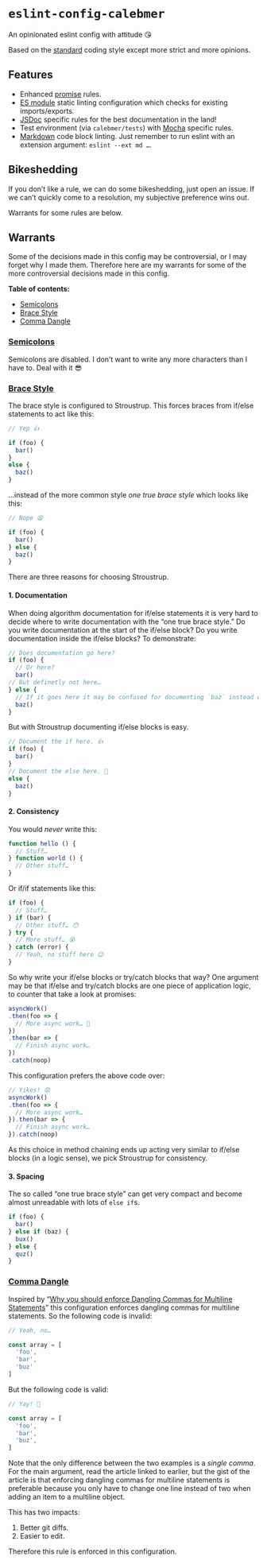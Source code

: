 # `eslint-config-calebmer`
An opinionated eslint config with attitude 😘

Based on the [standard][] coding style except more strict and more opinions.

[standard]: http://npmjs.org/standard

## Features
- Enhanced [promise][] rules.
- [ES module][] static linting configuration which checks for existing imports/exports.
- [JSDoc][] specific rules for the best documentation in the land!
- Test environment (via `calebmer/tests`) with [Mocha][] specific rules.
- [Markdown][] code block linting. Just remember to run eslint with an extension argument: `eslint --ext md …`.

[promise]: http://npmjs.org/eslint-plugin-promise
[es module]: https://www.npmjs.com/package/eslint-plugin-import
[jsdoc]: https://www.npmjs.com/package/eslint-plugin-jsdoc
[mocha]: https://www.npmjs.com/package/eslint-plugin-mocha
[markdown]: https://www.npmjs.com/package/eslint-plugin-markdown

## Bikeshedding
If you don’t like a rule, we can do some bikeshedding, just open an issue. If we can’t quickly come to a resolution, my subjective preference wins out.

Warrants for some rules are below.

## Warrants
Some of the decisions made in this config may be controversial, or I may forget why I made them. Therefore here are my warrants for some of the more controversial decisions made in this config.

**Table of contents:**

- [Semicolons](#semicolons)
- [Brace Style](#brace-style)
- [Comma Dangle](#comma-dangle)

### [Semicolons][]
Semicolons are disabled. I don’t want to write any more characters than I have to. Deal with it 😎

[Semicolons]: http://eslint.org/docs/rules/semi

### [Brace Style][]
The brace style is configured to Stroustrup. This forces braces from if/else statements to act like this:

```js
// Yep 👍

if (foo) {
  bar()
}
else {
  baz()
}
```

…instead of the more common style *one true brace style* which looks like this:

```js
// Nope 😫

if (foo) {
  bar()
} else {
  baz()
}
```

There are three reasons for choosing Stroustrup.

#### 1. Documentation
When doing algorithm documentation for if/else statements it is very hard to decide where to write documentation with the “one true brace style.” Do you write documentation at the start of the if/else block? Do you write documentation inside the if/else blocks? To demonstrate:

```js
// Does documentation go here?
if (foo) {
  // Or here?
  bar()
// But definetly not here…
} else {
  // If it goes here it may be confused for documenting `baz` instead of the block as a whole.
  baz()
}
```

But with Stroustrup documenting if/else blocks is easy.

```js
// Document the if here. 👍
if (foo) {
  bar()
}
// Document the else here. 🎉
else {
  baz()
}
```

#### 2. Consistency
You would *never* write this:

```js
function hello () {
  // Stuff…
} function world () {
  // Other stuff…
}
```

Or if/if statements like this:

```js
if (foo) {
  // Stuff…
} if (bar) {
  // Other stuff… 😯
} try {
  // More stuff… 😵
} catch (error) {
  // Yeah, no stuff here 😉
}
```

So why write your if/else blocks or try/catch blocks that way? One argument may be that if/else and try/catch blocks are one piece of application logic, to counter that take a look at promises:

```js
asyncWork()
.then(foo => {
  // More async work… 🤔
})
.then(bar => {
  // Finish async work…
})
.catch(noop)
```

This configuration prefers the above code over:

```js
// Yikes! 😟
asyncWork()
.then(foo => {
  // More async work…
}).then(bar => {
  // Finish async work…
}).catch(noop)
```

As this choice in method chaining ends up acting very similar to if/else blocks (in a logic sense), we pick Stroustrup for consistency.

#### 3. Spacing
The so called “one true brace style” can get very compact and become almost unreadable with lots of `else if`s.

```js
if (foo) {
  bar()
} else if (baz) {
  bux()
} else {
  quz()
}
```

[brace style]: http://eslint.org/docs/rules/brace-style

### [Comma Dangle][]
Inspired by “[Why you should enforce Dangling Commas for Multiline Statements][]” this configuration enforces dangling commas for multiline statements. So the following code is invalid:

```js
// Yeah, no…

const array = [
  'foo',
  'bar',
  'buz'
]
```

But the following code is valid:

```js
// Yay! 🎉

const array = [
  'foo',
  'bar',
  'buz',
]
```

Note that the only difference between the two examples is a *single comma*. For the main argument, read the article linked to earlier, but the gist of the article is that enforcing dangling commas for multiline statements is preferable because you only have to change one line instead of two when adding an item to a multiline object.

This has two impacts:

1. Better git diffs.
2. Easier to edit.

Therefore this rule is enforced in this configuration.

[Comma Dangle]: http://eslint.org/docs/rules/comma-dangle
[Why you should enforce Dangling Commas for Multiline Statements]: https://medium.com/@nikgraf/why-you-should-enforce-dangling-commas-for-multiline-statements-d034c98e36f8
